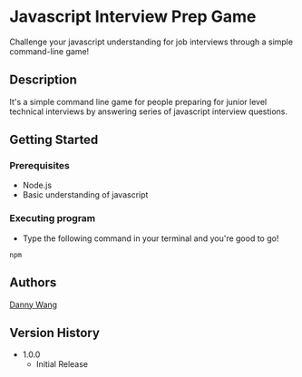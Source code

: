# Javascript Interview Prep Game

Challenge your javascript understanding for job interviews through a simple command-line game!

## Description

It's a simple command line game for people preparing for junior level technical interviews by answering series of javascript interview questions.

## Getting Started

### Prerequisites

- Node.js
- Basic understanding of javascript

### Executing program

- Type the following command in your terminal and you're good to go!

```
npm
```

## Authors

[Danny Wang]()

## Version History

- 1.0.0
  - Initial Release
